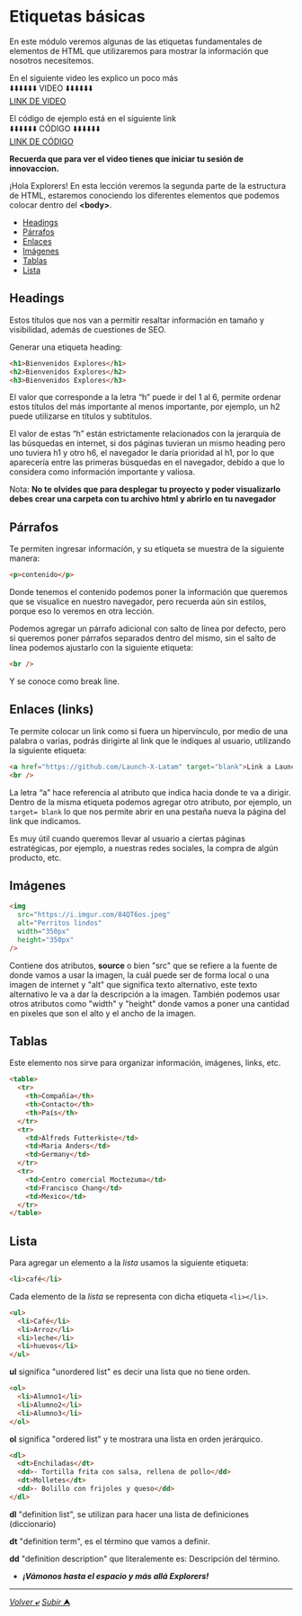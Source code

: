 # Etiquetas básicas

En este módulo veremos algunas de las etiquetas fundamentales de elementos de HTML que utilizaremos para mostrar la información que nosotros necesitemos.

En el siguiente video les explico un poco más<br>
⬇️⬇️⬇️⬇️⬇️⬇️ VIDEO ⬇️⬇️⬇️⬇️⬇️⬇️<br>
[LINK DE VIDEO](https://web.microsoftstream.com/video/c73b37ee-1522-4773-85ef-a20ae99b7012)

El código de ejemplo está en el siguiente link<br>
⬇️⬇️⬇️⬇️⬇️⬇️ CÓDIGO ⬇️⬇️⬇️⬇️⬇️⬇️<br>
[LINK DE CÓDIGO](../programas/1.-etiquetasBasicas.html)

**Recuerda que para ver el video tienes que iniciar tu sesión de innovaccion.**

¡Hola Explorers! En esta lección veremos la segunda parte de la estructura de HTML, estaremos conociendo los diferentes elementos que podemos colocar dentro del **\<body>**.

* [Headings](#headings)
* [Párrafos](#párrafos)
* [Enlaces](#enlaces-links)
* [Imágenes](#imágenes)
* [Tablas](#tablas)
* [Lista](#lista)

## Headings

Estos títulos que nos van a permitir resaltar información en tamaño y visibilidad, además de cuestiones de SEO.

Generar una etiqueta heading:

```html
<h1>Bienvenidos Explores</h1>
<h2>Bienvenidos Explores</h2>
<h3>Bienvenidos Explores</h3>
```

El valor que corresponde a la letra “h” puede ir del 1 al 6, permite ordenar estos títulos del más importante al menos importante, por ejemplo, un h2 puede utilizarse en títulos y subtítulos.

El valor de estas “h” están estrictamente relacionados con la jerarquía de las búsquedas en internet, si dos páginas tuvieran un mismo heading pero uno tuviera h1 y otro h6, el navegador le daría prioridad al h1, por lo que aparecería entre las primeras búsquedas en el navegador, debido a que lo considera como información importante y valiosa.

Nota: **No te olvides que para desplegar tu proyecto y poder visualizarlo debes crear una carpeta con tu archivo html y abrirlo en tu navegador**

## Párrafos

Te permiten ingresar información, y su etiqueta se muestra de la siguiente manera:

```html
<p>contenido</p>
```

Donde tenemos el contenido podemos poner la información que queremos que se visualice en nuestro navegador, pero recuerda aún sin estilos, porque eso lo veremos en otra lección.

Podemos agregar un párrafo adicional con salto de línea por defecto, pero si queremos poner párrafos separados dentro del mismo, sin el salto de línea podemos ajustarlo con la siguiente etiqueta:

```html
<br />
```

Y se conoce como break line.

## Enlaces (links)

Te permite colocar un link como si fuera un hipervínculo, por medio de una palabra o varias, podrás dirigirte al link que le indiques al usuario, utilizando la siguiente etiqueta:

```html
<a href="https://github.com/Launch-X-Latam" target="blank">Link a LaunchX</a>
<br />
```

La letra “a” hace referencia al atributo que indica hacia donde te va a dirigir.
Dentro de la misma etiqueta podemos agregar otro atributo, por ejemplo, un ``target= blank`` lo que nos permite abrir en una pestaña nueva la página del link que indicamos.

Es muy útil cuando queremos llevar al usuario a ciertas páginas estratégicas, por ejemplo, a nuestras redes sociales, la compra de algún producto, etc.

## Imágenes

```html
<img
  src="https://i.imgur.com/84QT6os.jpeg"
  alt="Perritos lindos"
  width="350px"
  height="350px"
/>
```

Contiene dos atributos, **source** o bien "src" que se refiere a la fuente de donde vamos a usar la imagen, la cuál puede ser de forma local o una imagen de internet y "alt" que significa texto alternativo, este texto alternativo le va a dar la descripción a la imagen.
También podemos usar otros atributos como "width" y "height" donde vamos a poner una cantidad en pixeles que son el alto y el ancho de la imagen.

## Tablas

Este elemento nos sirve para organizar información, imágenes, links, etc.

```html
<table>
  <tr>
    <th>Compañía</th>
    <th>Contacto</th>
    <th>País</th>
  </tr>
  <tr>
    <td>Alfreds Futterkiste</td>
    <td>Maria Anders</td>
    <td>Germany</td>
  </tr>
  <tr>
    <td>Centro comercial Moctezuma</td>
    <td>Francisco Chang</td>
    <td>Mexico</td>
  </tr>
</table>
```

## Lista

Para agregar un elemento a la *lista* usamos la siguiente etiqueta:

```html
<li>café</li>
```

Cada elemento de la *lista* se representa con dicha etiqueta `<li></li>`.

```html
<ul>
  <li>Café</li>
  <li>Arroz</li>
  <li>leche</li>
  <li>huevos</li>
</ul>
```

**ul** significa "unordered list" es decir una lista que no tiene orden.

```html
<ol>
  <li>Alumno1</li>
  <li>Alumno2</li>
  <li>Alumno3</li>
</ol>
```

**ol** significa "ordered list" y te mostrara una lista en orden jerárquico.

```html
<dl>
  <dt>Enchiladas</dt>
  <dd>- Tortilla frita con salsa, rellena de pollo</dd>
  <dt>Molletes</dt>
  <dd>- Bolillo con frijoles y queso</dd>
</dl>
```
**dl** "definition list", se utilizan para hacer una lista de definiciones (diccionario)

**dt** "definition term", es el término que vamos a definir.

**dd** "definition description" que literalemente es: Descripción del término.


- **_¡Vámonos hasta el espacio y más allá Explorers!_**

---

[*Volver* **&ldca;**](/01%20-%20INTRO/README.md "Regresar a página anterior") 
[*Subir* **&#11165;**](# "Ir al título")